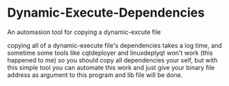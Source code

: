 # Dynamic-Execute-Dependencies
An automasion tool for copying a dynamic-excute file

copying all of a dynamic-execute file's dependencies takes a log time, and sometime some tools like cqtdeployer and linuxdeplyqt won't work (this happened to me)
so you should copy all dependencies your self, but with this simple tool you can automate this work and just give your binary file address as argument to this program and lib file will be done.
